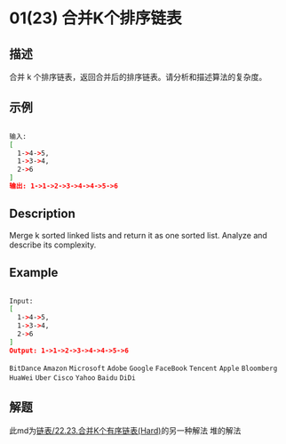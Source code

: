 # 01(23) 合并K个排序链表

## 描述

合并 k 个排序链表，返回合并后的排序链表。请分析和描述算法的复杂度。

## 示例

```bash

输入:
[
  1->4->5,
  1->3->4,
  2->6
]
输出: 1->1->2->3->4->4->5->6

```

## Description

Merge k sorted linked lists and return it as one sorted list. Analyze and describe its complexity.

## Example

```bash

Input:
[
  1->4->5,
  1->3->4,
  2->6
]
Output: 1->1->2->3->4->4->5->6

```

`BitDance` `Amazon` `Microsoft` `Adobe` `Google` `FaceBook` `Tencent` `Apple` `Bloomberg` `HuaWei` `Uber` `Cisco` `Yahoo` `Baidu` `DiDi`
    
## 解题

此md为[链表/22.23.合并K个有序链表(Hard)]()的另一种解法 堆的解法



```bash

```

```

```